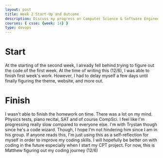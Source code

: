 ```yaml
---
layout: post
title: Week 2 Start-Up and Outcome
description: Discuss my progress on Computer Science & Software Engineering 2
courses: { csse: {week: 14} }
type: devops
---
```


# Start
At the starting of the second week, I already fell behind trying to figure out the code of the first week. At the time of writing this (12/6), I was able to finish first week's work. However, I had to delay myself a few days until finally figuring the theme, website, and more out.

# Finish
I wasn't able to finish the homework on time. There was a lot on my mind. Physics tests, piano recital, SAT and of course CompSci. I feel like I'm progressing really slow compared to everyone else. I'm with Trystan though since he's a code wizard. Though, I hope I'm not hindering him since I am in his group. If anyone reads this, I'm just using this as a self-reflection for myself in order to improve my coding skills. I will hopefully be better on with coding in the future especially when I start my CPT project. For now, this is Matthew figuring out my coding journey (12/6)